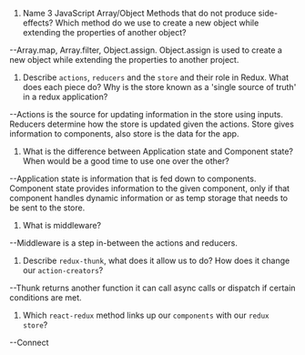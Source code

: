 1.  Name 3 JavaScript Array/Object Methods that do not produce side-effects? Which method do we use to create a new object while extending the properties of another object?

--Array.map, Array.filter, Object.assign. Object.assign is used to create a new object while extending the properties to another project.

1.  Describe `actions`, `reducers` and the `store` and their role in Redux. What does each piece do? Why is the store known as a 'single source of truth' in a redux application?

--Actions is the source for updating information in the store using inputs. Reducers determine how the store is updated given the actions. Store gives information to components, also store is the data for the app.

1.  What is the difference between Application state and Component state? When would be a good time to use one over the other?

--Application state is information that is fed down to components. Component state provides information to the given component, only if that component handles dynamic information or as temp storage that needs to be sent to the store.

1.  What is middleware?

--Middleware is a step in-between the actions and reducers.

1.  Describe `redux-thunk`, what does it allow us to do? How does it change our `action-creators`?

--Thunk returns another function it can call async calls or dispatch if certain conditions are met.

1.  Which `react-redux` method links up our `components` with our `redux store`?

--Connect
